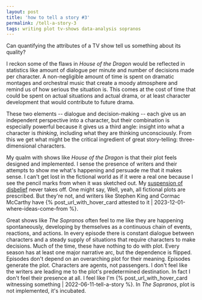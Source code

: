 ```yaml
---
layout: post
title: 'how to tell a story #3'
permalink: /tell-a-story-3
tags: writing plot tv-shows data-analysis sopranos
---
```


Can quantifying the attributes of a TV show tell us something about its quality?
<!--more-->
I reckon some of the flaws in _House of the Dragon_ would be reflected in statistics like amount of dialogue per minute and number of decisions made per character.
A non-negligible amount of time is spent on dramatic montages and orchestral music that create a moody atmosphere and remind us of how serious the situation is.
This comes at the cost of time that could be spent on actual situations and actual drama, or at least character development that would contribute to future drama.

These two elements -- dialogue and decision-making -- each give us an independent perspective into a character, but their combination is especially powerful because it gives us a third angle: insight into what a character is _thinking_, including what they are thinking unconsciously.
From this we get what might be the critical ingredient of great story-telling: three-dimensional characters.

My qualm with shows like _House of the Dragon_ is that their plot feels designed and implemented.
I sense the presence of writers and their attempts to show me what's happening and persuade me that it makes sense.
I can't get lost in the fictional world as if it were a real one because I see the pencil marks from when it was sketched out.
My [suspension of disbelief](https://omni.wikiwand.com/en/articles/Suspension_of_disbelief) never takes off.
One might say, Well, yeah, all fictional plots are prescribed.
But they're not, and writers like Stephen King and Cormac McCarthy have {% post_url_with_hover_card attested to it | 2023-12-01-where-ideas-come-from %}.

Great shows like _The Sopranos_ often feel to me like they are happening spontaneously, developing by themselves as a continuous chain of events, reactions, and actions.
In every episode there is constant dialogue between characters and a steady supply of situations that require characters to make decisions.
Much of the time, these have nothing to do with plot.
Every season has at least one major narrative arc, but the dependence is flipped.
Episodes don't depend on an overarching plot for their meaning.
Episodes generate the plot.
Characters are agents, not passengers.
I don't feel like the writers are leading me to the plot's predetermined destination.
In fact I don't feel their presence at all.
I feel like I'm {% post_url_with_hover_card witnessing something | 2022-06-11-tell-a-story %}.
In _The Sopranos_, plot is not implemented, it's incubated.